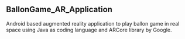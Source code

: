 ## BallonGame_AR_Application

Android based augmented reality application to play ballon game in real space using Java as coding language and ARCore library by Google.
